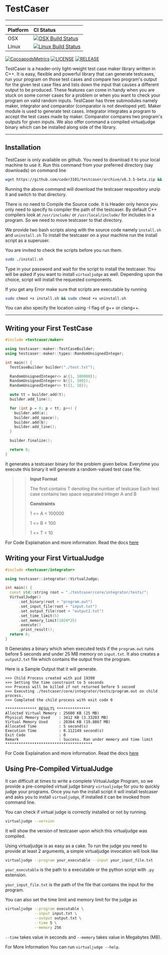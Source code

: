 # TestCaser

---

| Platform | CI Status                                                                                                                                                            |
| -------- | :------------------------------------------------------------------------------------------------------------------------------------------------------------------- |
| OSX      | [![OSX Build Status](http://badges.herokuapp.com/travis/coder3101/testcaser?env=BADGE=osx&label=build&branch=master)](https://travis-ci.org/coder3101/testcaser)     |
| Linux    | [![Linux Build Status](http://badges.herokuapp.com/travis/coder3101/testcaser?env=BADGE=linux&label=build&branch=master)](https://travis-ci.org/coder3101/testcaser) |


[![CocoapodsMetrics](https://img.shields.io/badge/docs-100%25-yellow.svg)](https://coder3101.github.io/testcaser) 
[![LICENSE](https://img.shields.io/hexpm/l/plug.svg)](https://github.com/coder3101/testcaser/blob/master/LICENSE) 
[![RELEASE](https://img.shields.io/badge/release-v0.3.5--beta-orange.svg)](https://github.com/coder3101/testcaser/releases/tag/v0.3.5-beta)




TestCaser is a header-only light-weight test case maker library written in C++. It is easy, flexible and powerful library that can generate testcases, run your program on those test cases and compare two program's output for the given test case files and lists down the input that causes a different output to be produced. These features can come in handy when you are stuck on some corner cases for a problem or when you want to check your program on valid random inputs. TestCaser has three submodules namely maker, integrator and comparator (comparator is not developed yet). Maker module is used to generate test cases. Integrator integrates a program to accept the test cases made by maker. Comparator compares two program's outputs for given inputs. We also offer command a compiled virtualjudge binary which can be installed along side of the library.

---

## Installation

TestCaser is only available on github. You need to download it to your local machine to use it.
Run this command from your preferred directory (say downloads) on command line

```bash
wget https://github.com/coder3101/testcaser/archive/v0.3.5-beta.zip && unzip v0.3.5-beta.zip && cd testcaser-0.3.5-beta
```

Running the above command will download the testcaser respository unzip it and switch to that directory.

There is no need to Compile the Source code. It is Header only hence you only need to specify to compiler the path of the testcaser. By default C++ compilers look at `/usr/include/` or `/usr/local/include/` for includes in a program. So we need to move testcaser to that directory.

We provide two bash scripts along with the source code namely `install.sh` and `uninstall.sh` To install the testcaser on a your machine run the install script as a superuser.

You are invited to check the scripts before you run them.

```bash
sudo ./install.sh
```

Type in your password and wait for the script to install the testcaser. You will be asked if you want to install `virtualjudge` as well. Depending upon the choice, script will install the requested components.  

If you get any Error make sure that scripts are executable by running

```bash
sudo chmod +x install.sh && sudo chmod +x uninstall.sh
```

You can also specify the location using -I flag of g++ or clang++.

---

## Writing your First TestCase

```cpp
#include <testcaser/maker>

using testcaser::maker::TestCaseBuilder;
using testcaser::maker::types::RandomUnsignedInteger;

int main() {
  TestCaseBuilder builder("./test.txt");

  RandomUnsignedInteger<> a({1, 100000});
  RandomUnsignedInteger<> b({1, 100});
  RandomUnsignedInteger<> t({1, 10});

  auto tt = builder.add(t);
  builder.add_line();

  for (int p = 0; p < tt; p++) {
    builder.add(a);
    builder.add_space();
    builder.add(b);
    builder.add_line();
  }

  builder.finalize();

  return 0;
}
```

It generates a testcaser binary for the problem given below. Everytime you execute this binary it will generate a random-valued test case file.

>> **Input Format**
>> 
>> The first contains T denoting the number of testcase Each test case contains two space
>> separated Integer A and B
>>
>> **Constraints**
>>
>> 1 <= A < 100000
>>
>> 1 <= B < 100
>>
>> 1 <= T < 10

For Code Explaination and more information. Read the docs [here](https://coder3101.github.io/testcaser)

## Writing your First VirtualJudge

```cpp
#include <testcaser/integrator>

using testcaser::integrator::VirtualJudge;

int main() {
  const std::string root = "./testcaser/core/integrator/tests/";
  VirtualJudge()
      .set_binary(root + "program.out")
      .set_input_file(root + "input.txt")
      .set_output_file(root + "output2.txt")
      .set_time_limit(5)
      .set_memory_limit(1024*25)
      .execute()
      .print_result();
  return 0;
}
```

It Generates a binary which when executed tests if the `program.out` runs before 5 seconds and under 25 MB memory on `input.txt`. It also creates a `output2.txt` file which contains
the output from the program. 

Here is a Sample Output that it will generate.
```
>>> Child Process created with pid 19398
>>> Setting the time constraint to 5 seconds
>>> Process will be killed if not returned before 5 second
>>> Executing ./testcaser/core/integrator/tests/program.out on child process.
>>> Completed the child process with exit code 0

************** RESULTS ***************
Allocted Virtual Memory : 25600 KB (25 MB)
Physical Memory Used    : 3412 KB (3.33203 MB)
Virtual Memory Used     : 20364 KB (19.8867 MB)
Allocated Time          : 5 second(s)
Execution Time          : 0.112149 second(s)
Exit Code               : 0
Remark                  : Success. Ran under memory and time limit
***************************************
```

For Code Explaination and more information. Read the docs [here](https://coder3101.github.io/testcaser)

## Using Pre-Compiled VirtualJudge

It can difficult at times to write a complete VirtualJudge Program, so we provide a pre-compiled virtual judge binary `virtualjudge` for you to quickly judge your programs. Once you run the install script it will install testcaser and asks you to install `virtualjudge`, if installed it can be invoked from command line.

You can check if virtual judge is correctly installed or not by running.

```bash
virtualjudge --version
```

It will show the version of testcaser upon which this virtualjudge was compiled.

Using virtualjudge is as easy as a cake. To run the judge you need to provide at least 2 arguments, a simple virtualjudge invocation will look like

```bash
virtualjudge --program your_executable --input your_input_file.txt
```

`your_executable` is the path to a executable or the python script with `.py` extension.

`your_input_file.txt` is the path of the file that contains the input for the program.

You can also set the time limit and memory limit for the judge as

```bash
virtualjudge --program executable \
             --input input.txt \
             --output output.txt \
             --time 5 \
             --memory 256
```

`--time` takes value in seconds and `--memory` takes value in Megabytes (MB). 

For More Information You can run `virtualjudge --help`.